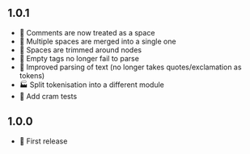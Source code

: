1.0.1
-----
  * 🐞 Comments are now treated as a space
  * 🐞 Multiple spaces are merged into a single one
  * 🐞 Spaces are trimmed around nodes
  * 🐞 Empty tags no longer fail to parse
  * 🐞 Improved parsing of text (no longer takes quotes/exclamation as tokens)
  * 🏭 Split tokenisation into a different module
  * 🧪 Add cram tests

1.0.0
-----
  * 🚀 First release
